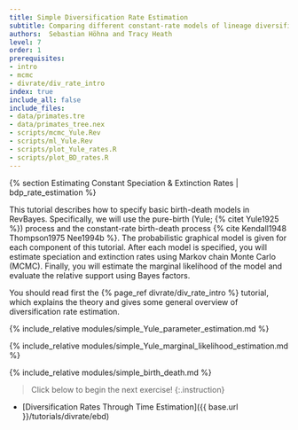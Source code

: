 ```yaml
---
title: Simple Diversification Rate Estimation
subtitle: Comparing different constant-rate models of lineage diversification
authors:  Sebastian Höhna and Tracy Heath
level: 7
order: 1
prerequisites:
- intro
- mcmc
- divrate/div_rate_intro
index: true
include_all: false
include_files:
- data/primates.tre
- data/primates_tree.nex
- scripts/mcmc_Yule.Rev
- scripts/ml_Yule.Rev
- scripts/plot_Yule_rates.R
- scripts/plot_BD_rates.R
---
```



{% section Estimating Constant Speciation & Extinction Rates | bdp_rate_estimation %}

This tutorial describes how to specify basic birth-death models in RevBayes.
Specifically, we will use the pure-birth (Yule; {% citet Yule1925 %}) process and the constant-rate birth-death process
{% cite Kendall1948 Thompson1975 Nee1994b %}.
The probabilistic graphical model is given for each component of this tutorial.
After each model is specified, you will estimate speciation and extinction rates using Markov chain Monte Carlo (MCMC).
Finally, you will estimate the marginal likelihood of the model and evaluate the
relative support using Bayes factors.

You should read first the {% page_ref divrate/div_rate_intro %} tutorial, which explains the theory and
gives some general overview of diversification rate estimation.


{% include_relative modules/simple_Yule_parameter_estimation.md %}

{% include_relative modules/simple_Yule_marginal_likelihood_estimation.md %}

{% include_relative modules/simple_birth_death.md %}


>Click below to begin the next exercise!
{:.instruction}

* [Diversification Rates Through Time Estimation]({{ base.url }}/tutorials/divrate/ebd)
